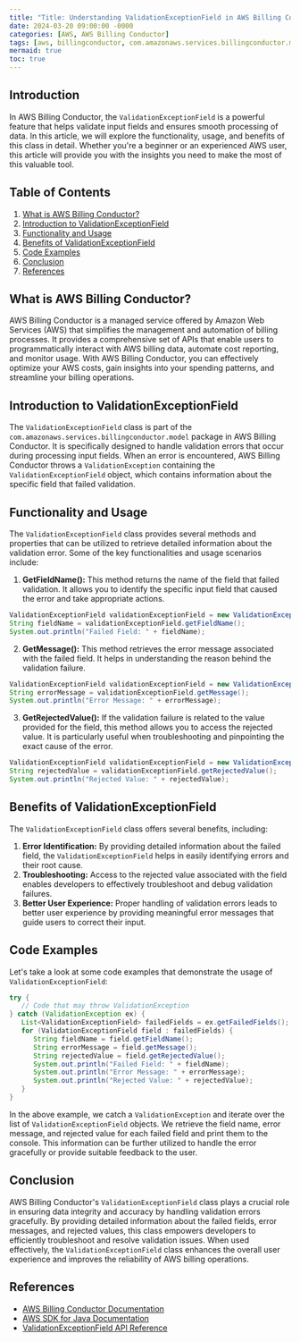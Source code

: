```yaml
---
title: "Title: Understanding ValidationExceptionField in AWS Billing Conductor"
date: 2024-03-20 09:00:00 -0000
categories: [AWS, AWS Billing Conductor]
tags: [aws, billingconductor, com.amazonaws.services.billingconductor.model]
mermaid: true
toc: true
---
```



## Introduction
In AWS Billing Conductor, the `ValidationExceptionField` is a powerful feature that helps validate input fields and ensures smooth processing of data. In this article, we will explore the functionality, usage, and benefits of this class in detail. Whether you're a beginner or an experienced AWS user, this article will provide you with the insights you need to make the most of this valuable tool.

## Table of Contents
1. [What is AWS Billing Conductor?](#what-is-aws-billing-conductor)
2. [Introduction to ValidationExceptionField](#introduction-to-validationexceptionfield)
3. [Functionality and Usage](#functionality-and-usage)
4. [Benefits of ValidationExceptionField](#benefits-of-validationexceptionfield)
5. [Code Examples](#code-examples)
6. [Conclusion](#conclusion)
7. [References](#references)

## What is AWS Billing Conductor? <a name="what-is-aws-billing-conductor"></a>
AWS Billing Conductor is a managed service offered by Amazon Web Services (AWS) that simplifies the management and automation of billing processes. It provides a comprehensive set of APIs that enable users to programmatically interact with AWS billing data, automate cost reporting, and monitor usage. With AWS Billing Conductor, you can effectively optimize your AWS costs, gain insights into your spending patterns, and streamline your billing operations.

## Introduction to ValidationExceptionField <a name="introduction-to-validationexceptionfield"></a>
The `ValidationExceptionField` class is part of the `com.amazonaws.services.billingconductor.model` package in AWS Billing Conductor. It is specifically designed to handle validation errors that occur during processing input fields. When an error is encountered, AWS Billing Conductor throws a `ValidationException` containing the `ValidationExceptionField` object, which contains information about the specific field that failed validation.

## Functionality and Usage <a name="functionality-and-usage"></a>
The `ValidationExceptionField` class provides several methods and properties that can be utilized to retrieve detailed information about the validation error. Some of the key functionalities and usage scenarios include:

1. **GetFieldName():** This method returns the name of the field that failed validation. It allows you to identify the specific input field that caused the error and take appropriate actions.

```java
ValidationExceptionField validationExceptionField = new ValidationExceptionField();
String fieldName = validationExceptionField.getFieldName();
System.out.println("Failed Field: " + fieldName);
```

2. **GetMessage():** This method retrieves the error message associated with the failed field. It helps in understanding the reason behind the validation failure.

```java
ValidationExceptionField validationExceptionField = new ValidationExceptionField();
String errorMessage = validationExceptionField.getMessage();
System.out.println("Error Message: " + errorMessage);
```

3. **GetRejectedValue():** If the validation failure is related to the value provided for the field, this method allows you to access the rejected value. It is particularly useful when troubleshooting and pinpointing the exact cause of the error.

```java
ValidationExceptionField validationExceptionField = new ValidationExceptionField();
String rejectedValue = validationExceptionField.getRejectedValue();
System.out.println("Rejected Value: " + rejectedValue);
```

## Benefits of ValidationExceptionField <a name="benefits-of-validationexceptionfield"></a>
The `ValidationExceptionField` class offers several benefits, including:

1. **Error Identification:** By providing detailed information about the failed field, the `ValidationExceptionField` helps in easily identifying errors and their root cause.
2. **Troubleshooting:** Access to the rejected value associated with the field enables developers to effectively troubleshoot and debug validation failures.
3. **Better User Experience:** Proper handling of validation errors leads to better user experience by providing meaningful error messages that guide users to correct their input.

## Code Examples <a name="code-examples"></a>
Let's take a look at some code examples that demonstrate the usage of `ValidationExceptionField`:

```java
try {
   // Code that may throw ValidationException
} catch (ValidationException ex) {
   List<ValidationExceptionField> failedFields = ex.getFailedFields();
   for (ValidationExceptionField field : failedFields) {
      String fieldName = field.getFieldName();
      String errorMessage = field.getMessage();
      String rejectedValue = field.getRejectedValue();
      System.out.println("Failed Field: " + fieldName);
      System.out.println("Error Message: " + errorMessage);
      System.out.println("Rejected Value: " + rejectedValue);
   }
}
```

In the above example, we catch a `ValidationException` and iterate over the list of `ValidationExceptionField` objects. We retrieve the field name, error message, and rejected value for each failed field and print them to the console. This information can be further utilized to handle the error gracefully or provide suitable feedback to the user.

## Conclusion <a name="conclusion"></a>
AWS Billing Conductor's `ValidationExceptionField` class plays a crucial role in ensuring data integrity and accuracy by handling validation errors gracefully. By providing detailed information about the failed fields, error messages, and rejected values, this class empowers developers to efficiently troubleshoot and resolve validation issues. When used effectively, the `ValidationExceptionField` class enhances the overall user experience and improves the reliability of AWS billing operations.

## References <a name="references"></a>
- [AWS Billing Conductor Documentation](https://docs.aws.amazon.com/billing-conductor/latest/dg/what-is-billing-conductor.html)
- [AWS SDK for Java Documentation](https://docs.aws.amazon.com/sdk-for-java/index.html)
- [ValidationExceptionField API Reference](https://docs.aws.amazon.com/AWSJavaSDK/latest/javadoc/com/amazonaws/services/billingconductor/model/ValidationExceptionField.html)